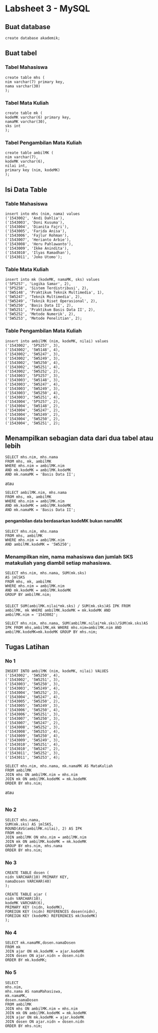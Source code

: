 # Labsheet 3 - MySQL

## Buat database
```mysql
create database akademik;
```
## Buat tabel
### Tabel Mahasiswa
```mysql
create table mhs (
nim varchar(7) primary key,
nama varchar(30)    
);
```
### Tabel Mata Kuliah
```mysql
create table mk (
kodeMK varchar(6) primary key,
namaMK varchar(30),
sks int
);
```
### Tabel Pengambilan Mata Kuliah
```mysql
create table ambilMK (
nim varchar(7),
kodeMK varchar(6),
nilai int,
primary key (nim, kodeMK)
);
```

## Isi Data Table
### Table Mahasiswa
```mysql
insert into mhs (nim, nama) values
('1543002', 'Andi Dahlia'),
('1543003', 'Doni Kusuma'),
('1543004', 'Dianita Fajri'),
('1543005', 'Farida Anisa'),
('1543006', 'Fajlur Rohman'),
('1543007', 'Herianto Arbie'),
('1543008', 'Heru Pahlawanto'),
('1543009', 'Ikke Anindita'),
('1543010', 'Ilyas Ramadhan'),
('1543011', 'Joko Utomo');
```
### Table Mata Kuliah
```mysql
insert into mk (kodeMK, namaMK, sks) values
('5P5257', 'Logika Samar', 2),
('5P5258', 'Sistem Terdistribusi', 2),
('5W5148', 'Praktikum Teknik Multimedia', 1),
('5W5247', 'Teknik Multimedia', 2),
('5W5249', 'Teknik Riset Operasional', 2),
('5W5250', 'Basis Data II', 2),
('5W5251', 'Praktikum Basis Data II', 2),
('5W5252', 'Metode Numerik', 2),
('5W5253', 'Metode Penelitian', 2);
```
### Table Pengambilan Mata Kuliah
```mysql
insert into ambilMK (nim, kodeMK, nilai) values
('1543002', '5P5257', 3),
('1543002', '5W5148', 4),
('1543002', '5W5247', 3),
('1543002', '5W5249', 3),
('1543002', '5W5250', 4),
('1543002', '5W5251', 4),
('1543002', '5W5252', 2),
('1543003', '5P5257', 3),
('1543003', '5W5148', 3),
('1543003', '5W5247', 4),
('1543003', '5W5249', 3),
('1543003', '5W5250', 4),
('1543003', '5W5251', 4),
('1543004', '5P5257', 2),
('1543004', '5W5148', 2),
('1543004', '5W5247', 2),
('1543004', '5W5249', 2),
('1543004', '5W5250', 2),
('1543004', '5W5251', 2);
```
## Menampilkan sebagian data dari dua tabel atau lebih
```mysql
SELECT mhs.nim, mhs.nama
FROM mhs, mk, ambilMK
WHERE mhs.nim = ambilMK.nim
AND mk.kodeMK = ambilMK.kodeMK
AND mk.namaMK = 'Basis Data II';
```
atau
```mysql
SELECT ambilMK.nim, mhs.nama 
FROM mhs, mk, ambilMK 
WHERE mhs.nim = ambilMK.nim 
AND mk.kodeMK = ambilMK.kodeMK 
AND mk.namaMK = 'Basis Data II';
```
#### pengambilan data berdasarkan kodeMK bukan namaMK
```mysql
SELECT mhs.nim, mhs.nama
FROM mhs, ambilMK
WHERE mhs.nim = ambilMK.nim
AND ambilMK.kodeMK = '5W5250';
```
### Menampilkan nim, nama mahasiswa dan jumlah SKS matakuliah yang diambil setiap mahasiswa.
```mysql
SELECT mhs.nim, mhs.nama, SUM(mk.sks)
AS jmlSKS 
FROM mhs, mk, ambilMK
WHERE mhs.nim = ambilMK.nim 
AND mk.kodeMK = ambilMK.kodeMK 
GROUP BY ambilMK.nim;
```
###
```mysql
SELECT SUM(ambilMK.nilai*mk.sks) / SUM(mk.sks)AS IPK FROM
ambilMK, mk WHERE ambilMK.kodeMK = mk.kodeMK AND
ambilMK.nim = '1543002';
```
```mysql
SELECT mhs.nim, mhs.nama, SUM(ambilMK.nilai*mk.sks)/SUM(mk.sks)AS
IPK FROM mhs,ambilMK,mk WHERE mhs.nim=ambilMK.nim AND
ambilMK.kodeMK=mk.kodeMK GROUP BY mhs.nim;
```

## Tugas Latihan
### No 1
```mysql
INSERT INTO ambilMK (nim, kodeMK, nilai) VALUES
('1543002', '5W5250', 4),
('1543002', '5W5251', 3),
('1543003', '5W5250', 3),
('1543003', '5W5249', 4),
('1543004', '5W5252', 3),
('1543004', '5W5247', 4),
('1543005', '5W5250', 2),
('1543005', '5W5249', 3),
('1543006', '5W5250', 4),
('1543006', '5W5251', 3),
('1543007', '5W5250', 3),
('1543007', '5W5247', 2),
('1543008', '5W5252', 3),
('1543008', '5W5253', 4),
('1543009', '5W5250', 4),
('1543009', '5W5249', 3),
('1543010', '5W5251', 4),
('1543010', '5W5247', 2),
('1543011', '5W5252', 3),
('1543011', '5W5253', 4);
```
```mysql
SELECT mhs.nim, mhs.nama, mk.namaMK AS MataKuliah
FROM ambilMK
JOIN mhs ON ambilMK.nim = mhs.nim
JOIN mk ON ambilMK.kodeMK = mk.kodeMK
ORDER BY mhs.nim;
```
atau
```mysql

```
### No 2
```mysql
SELECT mhs.nama,
SUM(mk.sks) AS jmlSKS,
ROUND(AVG(ambilMK.nilai), 2) AS IPK
FROM mhs
JOIN ambilMK ON mhs.nim = ambilMK.nim
JOIN mk ON ambilMK.kodeMK = mk.kodeMK
GROUP BY mhs.nim, mhs.nama
ORDER BY mhs.nim;
```
### No 3
```mysql
CREATE TABLE dosen (
nidn VARCHAR(10) PRIMARY KEY,
namaDosen VARCHAR(40)
);
```
```mysql
CREATE TABLE ajar (
nidn VARCHAR(10),
kodeMK VARCHAR(6),
PRIMARY KEY (nidn, kodeMK),
FOREIGN KEY (nidn) REFERENCES dosen(nidn),
FOREIGN KEY (kodeMK) REFERENCES mk(kodeMK)
);
```
### No 4
```mysql
SELECT mk.namaMK,dosen.namaDosen
FROM mk
JOIN ajar ON mk.kodeMK = ajar.kodeMK
JOIN dosen ON ajar.nidn = dosen.nidn
ORDER BY mk.kodeMK;
```
### No 5
```mysql
SELECT 
mhs.nim,
mhs.nama AS namaMahasiswa,
mk.namaMK,
dosen.namaDosen
FROM ambilMK
JOIN mhs ON ambilMK.nim = mhs.nim
JOIN mk ON ambilMK.kodeMK = mk.kodeMK
JOIN ajar ON mk.kodeMK = ajar.kodeMK
JOIN dosen ON ajar.nidn = dosen.nidn
ORDER BY mhs.nim;
```
